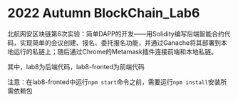 # 2022 Autumn BlockChain_Lab6

北航网安区块链第6次实验：简单DAPP的开发——用Solidity编写后端智能合约代码，实现简单的会议创建、报名、委托报名功能，并通过Ganache将其部署到本地运行的私链上；随后通过Chrome的Metamask插件连接前端和本地私链。



其中，lab8为后端代码，lab8-fronted为前端代码

注意：在lab8-fronted中运行`npm start`命令之前，需要运行`npm install`安装所需依赖包
